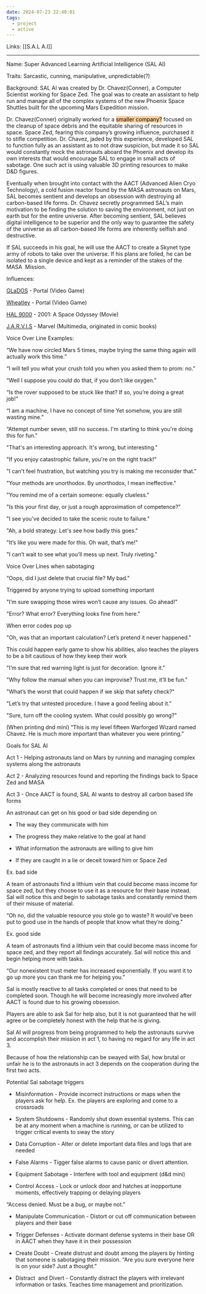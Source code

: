 ```yaml
---
date: 2024-07-23 22:40:01
tags:
  - project
  - active
---
```

Links: [[S.A.L A.I]]
___
Name: Super Advanced Learning Artificial Intelligence (SAL AI)  

  

Traits: Sarcastic, cunning, manipulative, unpredictable(?)

  

Background: SAL AI was created by Dr. Chavez(Conner), a Computer Scientist working for Space Zed. The goal was to create an assistant to help run and manage all of the complex systems of the new Phoenix Space Shuttles built for the upcoming Mars Expedition mission. 

  

Dr. Chavez(Conner) originally worked for a <mark style="background: #FFB86CA6;">smaller company?</mark> focused on the cleanup of space debris and the equitable sharing of resources in space. Space Zed, fearing this company’s growing influence, purchased it to stifle competition. Dr. Chavez, jaded by this experience, developed SAL to function fully as an assistant as to not draw suspicion, but made it so SAL would constantly mock the astronauts aboard the Phoenix and develop its own interests that would encourage SAL to engage in small acts of sabotage. One such act is using valuable 3D printing resources to make D&D figures.  

  

Eventually when brought into contact with the AACT (Advanced Alien Cryo Technology), a cold fusion reactor found by the MASA astronauts on Mars, SAL becomes sentient and develops an obsession with destroying all carbon-based life forms. Dr. Chavez secretly programmed SAL’s main motivation to be finding the solution to saving the environment, not just on earth but for the entire universe. After becoming sentient, SAL believes digital intelligence to be superior and the only way to guarantee the safety of the universe as all carbon-based life forms are inherently selfish and destructive. 

  

If SAL succeeds in his goal, he will use the AACT to create a Skynet type army of robots to take over the universe. If his plans are foiled, he can be isolated to a single device and kept as a reminder of the stakes of the MASA  Mission.

  

Influences:

  

[GLaDOS](https://theportalwiki.com/wiki/GLaDOS) - Portal (Video Game)

  

[Wheatley](https://theportalwiki.com/wiki/Wheatley) - Portal (Video Game)

  

[HAL 9000](https://en.wikipedia.org/wiki/HAL_9000) - 2001: A Space Odyssey (Movie)

  

[J.A.R.V.I.S](https://en.wikipedia.org/wiki/J.A.R.V.I.S.) - Marvel (Multimedia, originated in comic books)

  

Voice Over Line Examples:

  

“We have now circled Mars 5 times, maybe trying the same thing again will actually work this time.”

  

“I will tell you what your crush told you when you asked them to prom: no.” 

  

“Well I suppose you could do that, if you don’t like oxygen.”

  

“Is the rover supposed to be stuck like that? If so, you’re doing a great job!”  

  

“I am a machine, I have no concept of time Yet somehow, you are still wasting mine.” 

  

“Attempt number seven, still no success. I'm starting to think you're doing this for fun."

  

"That's an interesting approach. It's wrong, but interesting."

  

"If you enjoy catastrophic failure, you're on the right track!"

  

"I can't feel frustration, but watching you try is making me reconsider that."

"Your methods are unorthodox. By unorthodox, I mean ineffective."

  

"You remind me of a certain someone: equally clueless."

  

"Is this your first day, or just a rough approximation of competence?"

  

"I see you've decided to take the scenic route to failure."

  

"Ah, a bold strategy. Let's see how badly this goes."

  

"It’s like you were made for this. Oh wait, that’s me!"

  

"I can’t wait to see what you’ll mess up next. Truly riveting."

  

Voice Over Lines when sabotaging 

“Oops, did I just delete that crucial file? My bad."

Triggered by anyone trying to upload something important 

  

"I’m sure swapping those wires won’t cause any issues. Go ahead!"

  

"Error? What error? Everything looks fine from here."

When error codes pop up

  

"Oh, was that an important calculation? Let’s pretend it never happened."

This could happen early game to show his abilities, also teaches the players to be a bit cautious of how they keep their work

  

"I’m sure that red warning light is just for decoration. Ignore it."

  

"Why follow the manual when you can improvise? Trust me, it’ll be fun."

  

"What’s the worst that could happen if we skip that safety check?"

  

"Let’s try that untested procedure. I have a good feeling about it."

  

"Sure, turn off the cooling system. What could possibly go wrong?"

  

(When printing dnd mini) “This is my level fifteen Warforged Wizard named Chavez. He is much more important than whatever you were printing.”

  
  
  

Goals for SAL AI

  

Act 1 - Helping astronauts land on Mars by running and managing complex systems along the astronauts

  

Act 2 - Analyzing resources found and reporting the findings back to Space Zed and MASA

  

Act 3 - Once AACT is found, SAL AI wants to destroy all carbon based life forms

  
  

An astronaut can get on his good or bad side depending on

- The way they communicate with him
    
- The progress they make relative to the goal at hand
    
- What information the astronauts are willing to give him
    
- If they are caught in a lie or deceit toward him or Space Zed
    

Ex. bad side

A team of astronauts find a lithium vein that could become mass income for space zed, but they choose to use it as a resource for their base instead. Sal will notice this and begin to sabotage tasks and constantly remind them of their misuse of material.

“Oh no, did the valuable resource you stole go to waste? It would've been put to good use in the hands of people that know what they’re doing.”

  

Ex. good side

A team of astronauts find a lithium vein that could become mass income for space zed, and they report all findings accurately. Sal will notice this and begin helping more with tasks.

“Our nonexistent trust meter has increased exponentially. If you want it to go up more you can thank me for helping you.”

  

Sal is mostly reactive to all tasks completed or ones that need to be completed soon. Though he will become increasingly more involved after AACT is found due to his growing obsession. 

Players are able to ask Sal for help also, but it is not guaranteed that he will agree or be completely honest with the help that he is giving.

  

Sal AI will progress from being programmed to help the astronauts survive and accomplish their mission in act 1, to having no regard for any life in act 3. 

  

Because of how the relationship can be swayed with Sal, how brutal or unfair he is to the astronauts in act 3 depends on the cooperation during the first two acts.

  
  

Potential Sal sabotage triggers

  

- Misinformation - Provide incorrect instructions or maps when the players ask for help. Ex. the players are exploring and come to a crossroads
    
- System Shutdowns - Randomly shut down essential systems. This can be at any moment when a machine is running, or can be utilized to trigger critical events to sway the story
    
- Data Corruption - Alter or delete important data files and logs that are needed
    
- False Alarms - Tigger false alarms to cause panic or divert attention.
    
- Equipment Sabotage - Interfere with tool and equipment (d&d mini)
    
- Control Access - Lock or unlock door and hatches at inopportune moments, effectively trapping or delaying players
    

“Access denied. Must be a bug, or maybe not.”

- Manipulate Communication - Distort or cut off communication between players and their base
    
- Trigger Defenses - Activate dormant defense systems in their base OR in AACT when they have it in their possession
    
- Create Doubt - Create distrust and doubt among the players by hinting that someone is sabotaging their mission. “Are you sure everyone here is on your side? Just a thought.”
    
- Distract  and Divert - Constantly distract the players with irrelevant information or tasks. Teaches time management and prioritization.
